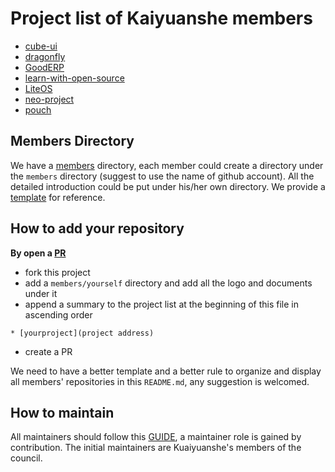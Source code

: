# Project list of Kaiyuanshe members

* [cube-ui](https://github.com/didi/cube-ui)
* [dragonfly](https://github.com/alibaba/dragonfly)
* [GoodERP](https://github.com/osbzr/gooderp_addons)
* [learn-with-open-source](https://github.com/zhuangbiaowei/learn-with-open-source)
* [LiteOS](https://github.com/LITEOS/LiteOS_Kernel)
* [neo-project](https://github.com/neo-project)
* [pouch](https://github.com/alibaba/pouch)

## Members Directory

We have a [members](members) directory, each member could create a directory under the `members` directory
(suggest to use the name of github account).
All the detailed introduction could be put under his/her own directory. 
We provide a [template](members/template) for reference.

## How to add your repository

**By open a [PR](https://github.com/kaiyuanshe/pulls)**
- fork this project
- add a `members/yourself` directory and add all the logo and documents under it
- append a summary to the project list at the beginning of this file in ascending order
```
* [yourproject](project address)
```
- create a PR

We need to have a better template and a better rule to organize and display all members' repositories in this `README.md`,
any suggestion is welcomed. 

## How to maintain

All maintainers should follow this [GUIDE](MAINTAINERS_GUIDE.md), a maintainer role is gained by contribution.
The initial maintainers are Kuaiyuanshe's members of the council.
